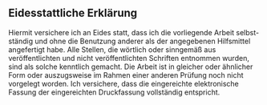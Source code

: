 ## Eidesstattliche Erklärung

Hiermit versichere ich an Eides statt, dass ich die vorliegende Arbeit selbst- ständig und ohne die Benutzung anderer
als der angegebenen Hilfsmittel angefertigt habe. Alle Stellen, die wörtlich oder sinngemäß aus veröffentlichten und
nicht veröffentlichten Schriften entnommen wurden, sind als solche kenntlich gemacht. Die Arbeit ist in gleicher oder
ähnlicher Form oder auszugsweise im Rahmen einer anderen Prüfung noch nicht vorgelegt worden. Ich versichere, dass die
eingereichte elektronische Fassung der eingereichten Druckfassung vollständig entspricht.

